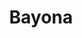 ---
title: Bayona
date: 
draft: false

# descripcion
description : Ovalo con nácar chicos

materials: Plata 925

color: Plateado

dimensions: 0,7cm

code: 01-04-0151

type: "Aros"

categories: []

price: $4.130,00

price_eftvo: $3.510,00

# Images
# first image will be shown in the product page
images:
  # - image: "images/path_to_image"
  # La ubicacion de las imagenes es imagenes/Aros/Aros.Piedras/01-04-0151-bayona
  - image: "./images/aros/piedras/01-04-0151-ovalo-con-nacar-chicos_a.jpeg"
  - image: "./images/aros/piedras/01-04-0151-ovalo-con-nacar-chicos_b.jpeg"
---